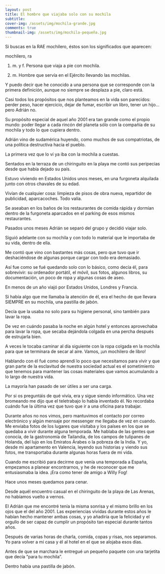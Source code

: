 ```yaml
---
layout: post
title: El hombre que viajaba solo con su mochila
subtitle: 
cover-img: /assets/img/mochila-grande.jpg
comments: true
thumbnail-img: /assets/img/mochila-pequeña.jpg
---
```



Si buscas en la RAE mochilero, éstos son los significados que aparecen:

mochilero, ra

1. m. y f. Persona que viaja a pie con mochila.

2. m. Hombre que servía en el Ejército llevando las mochilas.

Y puedo decir que he conocido a una persona que se corresponde con la primera definición, aunque no siempre se desplaza a pie, claro está.

Casi todos los propósitos que nos planteamos en la vida son parecidos: perder peso, hacer ejercicio, dejar de fumar, escribir un libro, tener un hijo... pero Adrián no.

Su propósito especial de aquel año 2001 era tan grande como el propio mundo: poder llegar a cada rincón del planeta sólo con la compañía de su mochila y todo lo que cupiera dentro.

Adrián vino de sudamérica huyendo, como muchos de sus compatriotas, de una política destructiva hacia el pueblo.

La primera vez que lo ví ya iba con la mochila a cuestas.

Sentados en la terraza de un chiringuito en la playa me contó sus peripecias desde que había dejado su país.

Estuvo viviendo en Estados Unidos unos meses, en una furgoneta alquilada junto con otros chavales de su edad.

Vivían de cualquier cosa: limpieza de pisos de obra nueva, repartidor de publicidad, aparcacoches. Todo valía.

Se aseaban en los baños de los restaurantes de comida rápida y dormían dentro de la furgoneta aparcados en el parking de esos mismos restaurantes.

Pasados unos meses Adrián se separó del grupo y decidió viajar solo.

Siguió adelante con su mochila y con todo lo material que le importaba de su vida, dentro de ella.

Me contó que vino con bastantes más cosas, pero que tuvo que ir deshaciéndose de algunas porque cargar con todo era demasiado.

Así fue como se fué quedando solo con lo básico, como decía él, para sobrevivir: su ordenador portátil, el móvil, sus fotos, algunos libros, su documentación, un poco de ropa y algunas cosas de aseo.

En menos de un año viajó por Estados Unidos, Londres y Francia.

Si había algo que me llamaba la atención de él, era el hecho de que llevara SIEMPRE en su mochila, una pastilla de jabón.

Decía que la usaba no solo para su higiene personal, sino también para lavar la ropa.

De vez en cuándo pasaba la noche en algún hotel y entonces aprovechaba para lavar la ropa, que secaba dejándola colgada en una percha después de estrujarla bien.

A veces le tocaba caminar al día siguiente con la ropa colgada en la mochila para que se terminara de secar al aire. Vamos, ¡un mochilero de libro!

Hablando con él fué como aprendí lo poco que necesitamos para vivir y que gran parte de la esclavitud de nuestra sociedad actual es el sometimiento que tenemos para mantener las cosas materiales que vamos acumulando a lo largo de nuestra vida.

La mayoría han pasado de ser útiles a ser una carga.

Por si os preguntáis de qué vivía, era y sigue siendo informático. Una vez bromeando me dijo que el teletrabajo lo había inventado él. No recordaba cuándo fue la última vez que tuvo que ir a una oficina para trabajar.

Durante años no nos vimos, pero mantuvimos el contacto por correo electrónico y algún mensaje por messenger me llegaba de vez en cuando. Me enviaba fotos de los lugares que visitaba y los países en los que se quedaba a vivir durante alguna temporada. Me hablaba de las gentes que conocía, de la gastronomía de Tailandia, de los campos de tulipanes de Holanda, del lujo en los Emiratos Árabes o la pobreza de la India. Y yo, desde mi apartamento en Valencia, leyendo sus historias y viendo sus fotos, me transportaba durante algunas horas fuera de mi vida.

Cuando me escribió para decirme que venía una temporada a España, empezamos a planear encontrarnos, y he de reconocer que me entusiasmaba la idea. ¡Era como tener de amigo a Willy Fog!

Hace unos meses quedamos para cenar.

Desde aquél encuentro casual en el chiringuito de la playa de Las Arenas, no habíamos vuelto a vernos.

El Adrián que me encontré tenía la misma sonrisa y el mismo brillo en los ojos que el del año 2001. Las experiencias vividas durante estos años le habían hecho mantener ambas cosas, y yo añadiría que la felicidad y el orgullo de ser capaz de cumplir un propósito tan especial durante tantos años.

Después de varias horas de charla, comida, copas y risas, nos separamos. Yo para volver a mi casa y él al hotel en el que se alojaba esos días.

Antes de que se marchara le entregué un pequeño paquete con una tarjetita que decía “para tu mochila”.

Dentro había una pastilla de jabón.



